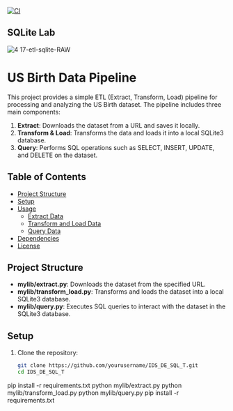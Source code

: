 [![CI](https://github.com/jayliu1016/IDS_DE_SQL_T/actions/workflows/cicd.yml/badge.svg)](https://github.com/jayliu1016/IDS_DE_SQL_T/actions/workflows/cicd.yml)
## SQLite Lab

![4 17-etl-sqlite-RAW](https://github.com/nogibjj/sqlite-lab/assets/58792/b39b21b4-ccb4-4cc4-b262-7db34492c16d)


# US Birth Data Pipeline

This project provides a simple ETL (Extract, Transform, Load) pipeline for processing and analyzing the US Birth dataset. The pipeline includes three main components:
1. **Extract**: Downloads the dataset from a URL and saves it locally.
2. **Transform & Load**: Transforms the data and loads it into a local SQLite3 database.
3. **Query**: Performs SQL operations such as SELECT, INSERT, UPDATE, and DELETE on the dataset.

## Table of Contents
- [Project Structure](#project-structure)
- [Setup](#setup)
- [Usage](#usage)
  - [Extract Data](#extract-data)
  - [Transform and Load Data](#transform-and-load-data)
  - [Query Data](#query-data)
- [Dependencies](#dependencies)
- [License](#license)

## Project Structure


- **mylib/extract.py**: Downloads the dataset from the specified URL.
- **mylib/transform_load.py**: Transforms and loads the dataset into a local SQLite3 database.
- **mylib/query.py**: Executes SQL queries to interact with the dataset in the SQLite3 database.

## Setup

1. Clone the repository:
   ```bash
   git clone https://github.com/yourusername/IDS_DE_SQL_T.git
   cd IDS_DE_SQL_T
pip install -r requirements.txt
python mylib/extract.py
python mylib/transform_load.py
python mylib/query.py
pip install -r requirements.txt
